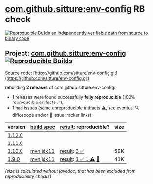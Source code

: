 [com.github.sitture:env-config](https://central.sonatype.com/artifact/com.github.sitture/env-config/versions) RB check
=======

[![Reproducible Builds](https://reproducible-builds.org/images/logos/rb.svg) an independently-verifiable path from source to binary code](https://reproducible-builds.org/)

## Project: [com.github.sitture:env-config](https://central.sonatype.com/artifact/com.github.sitture/env-config/versions) [![Reproducible Builds](https://img.shields.io/endpoint?url=https://raw.githubusercontent.com/jvm-repo-rebuild/reproducible-central/master/content/com/github/sitture/env-config/badge.json)](https://github.com/jvm-repo-rebuild/reproducible-central/blob/master/content/com/github/sitture/env-config/README.md)

Source code: [https://github.com/sitture/env-config.git](https://github.com/sitture/env-config.git)

rebuilding **2 releases** of com.github.sitture:env-config:
- **1** releases were found successfully **fully reproducible** (100% reproducible artifacts :white_check_mark:),
- 1 had issues (some unreproducible artifacts :warning:, see eventual :mag: diffoscope and/or :memo: issue tracker links):

| version | [build spec](/BUILDSPEC.md) | [result](https://reproducible-builds.org/docs/jvm/): reproducible? | size |
| -- | --------- | ------ | -- |
| [1.12.0](https://central.sonatype.com/artifact/com.github.sitture/env-config/1.12.0/pom) | | | |
| [1.11.0](https://central.sonatype.com/artifact/com.github.sitture/env-config/1.11.0/pom) | | | |
| [1.10.0](https://central.sonatype.com/artifact/com.github.sitture/env-config/1.10.0/pom) | [mvn jdk11](env-config-1.10.0.buildspec) | [result](env-config-1.10.0.buildinfo): [3 :white_check_mark: ](env-config-1.10.0.buildcompare) | 59K |
| [1.9.0](https://central.sonatype.com/artifact/com.github.sitture/env-config/1.9.0/pom) | [mvn jdk11](env-config-1.9.0.buildspec) | [result](env-config-1.9.0.buildinfo): [1 :white_check_mark:  1 :warning:](env-config-1.9.0.buildcompare) [:memo:](https://github.com/sitture/env-config/pull/226) | 41K |

<i>(size is calculated without javadoc, that has been excluded from reproducibility checks)</i>
